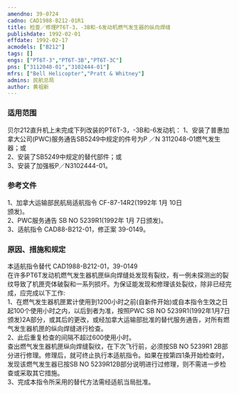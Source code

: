 ```yaml
---
amendno: 39-0724  
cadno: CAD1988-B212-01R1  
title: 检查／修理PT6T-3，-3B和-6发动机燃气发生器的纵向焊缝  
publishdate: 1992-02-01  
effdate: 1992-02-17  
acmodels: ["B212"]  
tags: []  
engs: ["PT6T-3","PT6T-3B","PT6T-3C"]  
pns: ["3112048-01","3102444-01"]  
mfrs: ["Bell Helicopter","Pratt & Whitney"]  
admins: 民航总局  
author: 黄祖新  
---
```

  
### 适用范围  
贝尔212直升机上未完成下列改装的PT6T-3，-3B和-6发动机：     1、安装了普惠加拿大公司(PWC)服务通告SB5249中规定的件号为P
／N 3112048-01燃气发生器；或     
2、安装了SB5249中规定的替代部件；或  
3、安装了加强板P／N3102444-01。  
  
<!--more-->  
### 参考文件  
  1、加拿大运输部民航局适航指令 CF-87-14R2(1992年 1月 10日  
颁发)。  
2、PWC服务通告 SB NO 5239R1(1992年 1月 7日颁发)。  
3、适航指令 CAD88-B212-01，修正案 39-0149。  
  
### 原因、措施和规定  

  本适航指令替代 CAD1988-B212-01，39-0149  
  在许多PT6T发动机燃气发生器机匣纵向焊缝处发现有裂纹，有一例未探测出的裂纹导致了机匣壳体破裂和一系列损坏。为保证能发现和修理该处裂纹，除非已经完成，应完成以下工作:  
  1、在燃气发生器机匣累计使用到1200小时之前(自新件开始)或自本指令生效之日起100个使用小时之内，以后到者为准，按照PWC SB NO 5239R1(1992年1月7日颁发)2A部分，或其后的更改，或经加拿大运输部批准的替代服务通告，对所有燃气发生器机匣的纵向焊缝进行检查。  
2、此后重复检查的间隔不超过600使用小时。  
  查出燃气发生器机匣纵向焊缝裂纹，在下次飞行前，必须按SB NO 5239R1 2B部分进行修理。修理后，就可终止执行本适航指令。如果在按第四1条开始检查时，发现该燃气发生器已按SB  NO 5239R12B部分说明进行过修理，则不需进一步检查或采取其它措施。  
3、完成本指令所采用的替代方法需经适航当局批准。  
